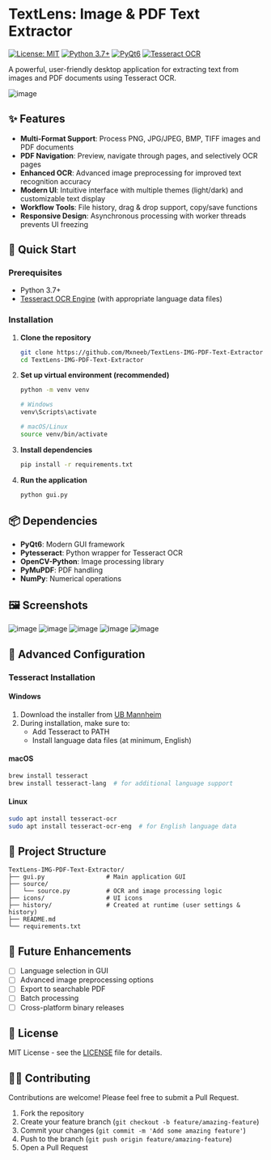 # TextLens: Image & PDF Text Extractor

[![License: MIT](https://img.shields.io/badge/License-MIT-blue.svg)](https://opensource.org/licenses/MIT)
[![Python 3.7+](https://img.shields.io/badge/python-3.7+-blue.svg)](https://www.python.org/downloads/)
[![PyQt6](https://img.shields.io/badge/UI-PyQt6-green.svg)](https://www.riverbankcomputing.com/software/pyqt/)
[![Tesseract OCR](https://img.shields.io/badge/OCR-Tesseract-orange.svg)](https://github.com/tesseract-ocr/tesseract)

A powerful, user-friendly desktop application for extracting text from images and PDF documents using Tesseract OCR.

![image](https://github.com/user-attachments/assets/6631442d-53c2-424c-977b-4987dc7733c3)



## ✨ Features

- **Multi-Format Support**: Process PNG, JPG/JPEG, BMP, TIFF images and PDF documents
- **PDF Navigation**: Preview, navigate through pages, and selectively OCR pages
- **Enhanced OCR**: Advanced image preprocessing for improved text recognition accuracy
- **Modern UI**: Intuitive interface with multiple themes (light/dark) and customizable text display
- **Workflow Tools**: File history, drag & drop support, copy/save functions
- **Responsive Design**: Asynchronous processing with worker threads prevents UI freezing

## 🚀 Quick Start

### Prerequisites

- Python 3.7+
- [Tesseract OCR Engine](https://github.com/tesseract-ocr/tesseract) (with appropriate language data files)

### Installation

1. **Clone the repository**
   ```bash
   git clone https://github.com/Mxneeb/TextLens-IMG-PDF-Text-Extractor.git
   cd TextLens-IMG-PDF-Text-Extractor
   ```

2. **Set up virtual environment (recommended)**
   ```bash
   python -m venv venv
   
   # Windows
   venv\Scripts\activate
   
   # macOS/Linux
   source venv/bin/activate
   ```

3. **Install dependencies**
   ```bash
   pip install -r requirements.txt
   ```

4. **Run the application**
   ```bash
   python gui.py
   ```

## 📦 Dependencies

- **PyQt6**: Modern GUI framework
- **Pytesseract**: Python wrapper for Tesseract OCR
- **OpenCV-Python**: Image processing library
- **PyMuPDF**: PDF handling
- **NumPy**: Numerical operations

## 🖼️ Screenshots
![image](https://github.com/user-attachments/assets/3e88d472-5791-446a-b726-025a6964ad85)
![image](https://github.com/user-attachments/assets/aed47932-cc41-47a0-8545-aa20bc88f80b)
![image](https://github.com/user-attachments/assets/cc4501f5-6124-45f7-a814-0c8b373a3e1a)
![image](https://github.com/user-attachments/assets/e50627a9-251b-440b-9874-e442ebe78b3a)
![image](https://github.com/user-attachments/assets/27a96e5d-0e02-4d3f-8251-0509f5582ed6)


## 🔧 Advanced Configuration

### Tesseract Installation

#### Windows
1. Download the installer from [UB Mannheim](https://github.com/UB-Mannheim/tesseract/wiki)
2. During installation, make sure to:
   - Add Tesseract to PATH
   - Install language data files (at minimum, English)

#### macOS
```bash
brew install tesseract
brew install tesseract-lang  # for additional language support
```

#### Linux
```bash
sudo apt install tesseract-ocr
sudo apt install tesseract-ocr-eng  # for English language data
```

## 📂 Project Structure

```
TextLens-IMG-PDF-Text-Extractor/
├── gui.py                 # Main application GUI
├── source/
│   └── source.py          # OCR and image processing logic
├── icons/                 # UI icons
├── history/               # Created at runtime (user settings & history)
├── README.md
└── requirements.txt
```

## 🔮 Future Enhancements

- [ ] Language selection in GUI
- [ ] Advanced image preprocessing options
- [ ] Export to searchable PDF
- [ ] Batch processing
- [ ] Cross-platform binary releases

## 📄 License

MIT License - see the [LICENSE](LICENSE) file for details.

## 👨‍💻 Contributing

Contributions are welcome! Please feel free to submit a Pull Request.

1. Fork the repository
2. Create your feature branch (`git checkout -b feature/amazing-feature`)
3. Commit your changes (`git commit -m 'Add some amazing feature'`)
4. Push to the branch (`git push origin feature/amazing-feature`)
5. Open a Pull Request
